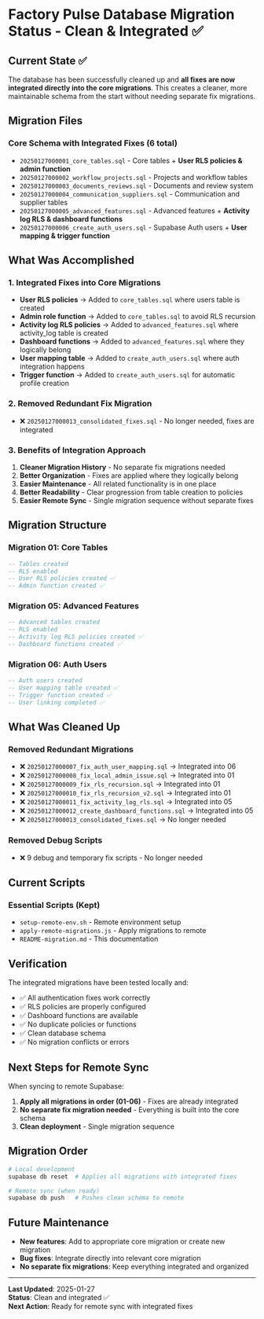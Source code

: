 # Factory Pulse Database Migration Status - Clean & Integrated ✅

## Current State ✅

The database has been successfully cleaned up and **all fixes are now integrated directly into the core migrations**. This creates a cleaner, more maintainable schema from the start without needing separate fix migrations.

## Migration Files

### Core Schema with Integrated Fixes (6 total)
- `20250127000001_core_tables.sql` - Core tables + **User RLS policies & admin function**
- `20250127000002_workflow_projects.sql` - Projects and workflow tables
- `20250127000003_documents_reviews.sql` - Documents and review system
- `20250127000004_communication_suppliers.sql` - Communication and supplier tables
- `20250127000005_advanced_features.sql` - Advanced features + **Activity log RLS & dashboard functions**
- `20250127000006_create_auth_users.sql` - Supabase Auth users + **User mapping & trigger function**

## What Was Accomplished

### 1. **Integrated Fixes into Core Migrations**
- **User RLS policies** → Added to `core_tables.sql` where users table is created
- **Admin role function** → Added to `core_tables.sql` to avoid RLS recursion
- **Activity log RLS policies** → Added to `advanced_features.sql` where activity_log table is created
- **Dashboard functions** → Added to `advanced_features.sql` where they logically belong
- **User mapping table** → Added to `create_auth_users.sql` where auth integration happens
- **Trigger function** → Added to `create_auth_users.sql` for automatic profile creation

### 2. **Removed Redundant Fix Migration**
- ❌ `20250127000013_consolidated_fixes.sql` - No longer needed, fixes are integrated

### 3. **Benefits of Integration Approach**
1. **Cleaner Migration History** - No separate fix migrations needed
2. **Better Organization** - Fixes are applied where they logically belong
3. **Easier Maintenance** - All related functionality is in one place
4. **Better Readability** - Clear progression from table creation to policies
5. **Easier Remote Sync** - Single migration sequence without separate fixes

## Migration Structure

### Migration 01: Core Tables
```sql
-- Tables created
-- RLS enabled
-- User RLS policies created ✅
-- Admin function created ✅
```

### Migration 05: Advanced Features  
```sql
-- Advanced tables created
-- RLS enabled
-- Activity log RLS policies created ✅
-- Dashboard functions created ✅
```

### Migration 06: Auth Users
```sql
-- Auth users created
-- User mapping table created ✅
-- Trigger function created ✅
-- User linking completed ✅
```

## What Was Cleaned Up

### Removed Redundant Migrations
- ❌ `20250127000007_fix_auth_user_mapping.sql` → Integrated into 06
- ❌ `20250127000008_fix_local_admin_issue.sql` → Integrated into 01
- ❌ `20250127000009_fix_rls_recursion.sql` → Integrated into 01
- ❌ `20250127000010_fix_rls_recursion_v2.sql` → Integrated into 01
- ❌ `20250127000011_fix_activity_log_rls.sql` → Integrated into 05
- ❌ `20250127000012_create_dashboard_functions.sql` → Integrated into 05
- ❌ `20250127000013_consolidated_fixes.sql` → No longer needed

### Removed Debug Scripts
- ❌ 9 debug and temporary fix scripts - No longer needed

## Current Scripts

### Essential Scripts (Kept)
- `setup-remote-env.sh` - Remote environment setup
- `apply-remote-migrations.js` - Apply migrations to remote
- `README-migration.md` - This documentation

## Verification

The integrated migrations have been tested locally and:
- ✅ All authentication fixes work correctly
- ✅ RLS policies are properly configured
- ✅ Dashboard functions are available
- ✅ No duplicate policies or functions
- ✅ Clean database schema
- ✅ No migration conflicts or errors

## Next Steps for Remote Sync

When syncing to remote Supabase:

1. **Apply all migrations in order (01-06)** - Fixes are already integrated
2. **No separate fix migration needed** - Everything is built into the core schema
3. **Clean deployment** - Single migration sequence

## Migration Order

```bash
# Local development
supabase db reset  # Applies all migrations with integrated fixes

# Remote sync (when ready)
supabase db push   # Pushes clean schema to remote
```

## Future Maintenance

- **New features**: Add to appropriate core migration or create new migration
- **Bug fixes**: Integrate directly into relevant core migration
- **No separate fix migrations**: Keep everything integrated and organized

---

**Last Updated**: 2025-01-27  
**Status**: Clean and integrated ✅  
**Next Action**: Ready for remote sync with integrated fixes
